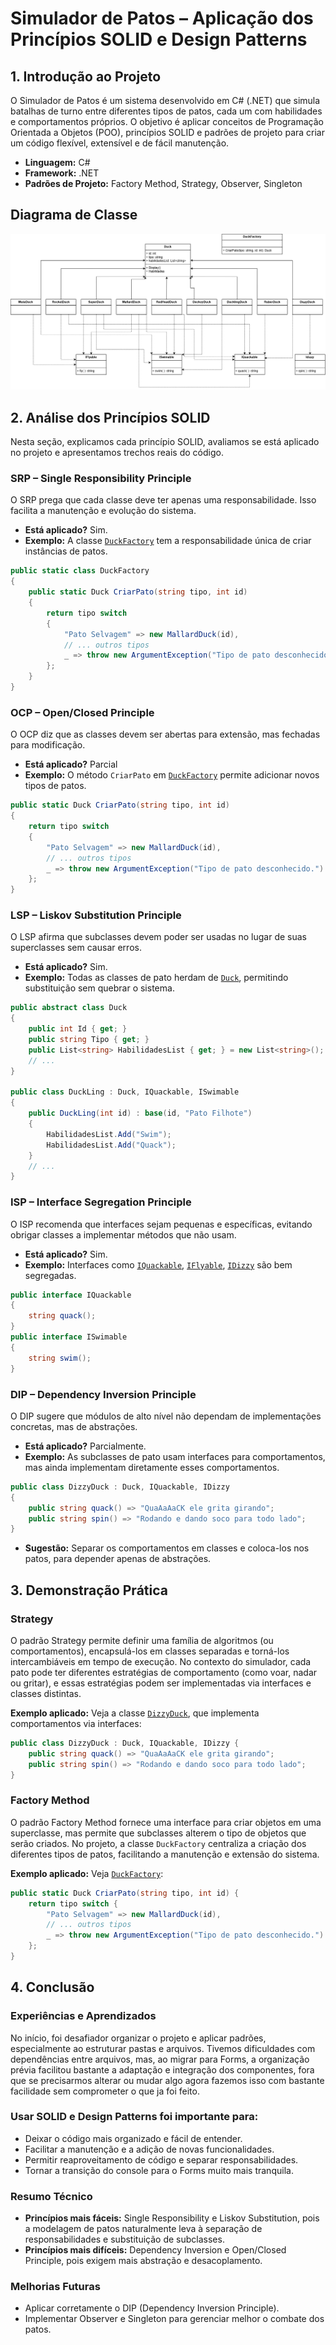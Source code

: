 # Simulador de Patos – Aplicação dos Princípios SOLID e Design Patterns

## 1. Introdução ao Projeto

O Simulador de Patos é um sistema desenvolvido em C# (.NET) que simula batalhas de turno entre diferentes tipos de patos, cada um com habilidades e comportamentos próprios. O objetivo é aplicar conceitos de Programação Orientada a Objetos (POO), princípios SOLID e padrões de projeto para criar um código flexível, extensível e de fácil manutenção.

- **Linguagem:** C#
- **Framework:** .NET
- **Padrões de Projeto:** Factory Method, Strategy, Observer, Singleton

## Diagrama de Classe

![Diagrama de Classe](DiagramaUML.png)

## 2. Análise dos Princípios SOLID

Nesta seção, explicamos cada princípio SOLID, avaliamos se está aplicado no projeto e apresentamos trechos reais do código.

### SRP – Single Responsibility Principle

O SRP prega que cada classe deve ter apenas uma responsabilidade. Isso facilita a manutenção e evolução do sistema.

- **Está aplicado?** Sim.
- **Exemplo:** A classe [`DuckFactory`](Simulador-de-Patos-Forms/Simulador-de-Patos/Services/DuckFactory.cs) tem a responsabilidade única de criar instâncias de patos.

```csharp
public static class DuckFactory
{
    public static Duck CriarPato(string tipo, int id)
    {
        return tipo switch
        {
            "Pato Selvagem" => new MallardDuck(id),
            // ... outros tipos
            _ => throw new ArgumentException("Tipo de pato desconhecido.")
        };
    }
}
```

### OCP – Open/Closed Principle

O OCP diz que as classes devem ser abertas para extensão, mas fechadas para modificação.

- **Está aplicado?** Parcial
- **Exemplo:** O método `CriarPato` em [`DuckFactory`](Simulador-de-Patos-Forms/Simulador-de-Patos/Services/DuckFactory.cs) permite adicionar novos tipos de patos.

```csharp
public static Duck CriarPato(string tipo, int id)
{
    return tipo switch
    {
        "Pato Selvagem" => new MallardDuck(id),
        // ... outros tipos
        _ => throw new ArgumentException("Tipo de pato desconhecido.")
    };
}
```

### LSP – Liskov Substitution Principle

O LSP afirma que subclasses devem poder ser usadas no lugar de suas superclasses sem causar erros.

- **Está aplicado?** Sim.
- **Exemplo:** Todas as classes de pato herdam de [`Duck`](Simulador-de-Patos-Forms/Simulador-de-Patos/Models/Duck.cs), permitindo substituição sem quebrar o sistema.

```csharp
public abstract class Duck
{
    public int Id { get; }
    public string Tipo { get; }
    public List<string> HabilidadesList { get; } = new List<string>();
    // ...
}

public class DuckLing : Duck, IQuackable, ISwimable
{
    public DuckLing(int id) : base(id, "Pato Filhote")
    {
        HabilidadesList.Add("Swim");
        HabilidadesList.Add("Quack");
    }
    // ...
}
```

### ISP – Interface Segregation Principle

O ISP recomenda que interfaces sejam pequenas e específicas, evitando obrigar classes a implementar métodos que não usam.

- **Está aplicado?** Sim.
- **Exemplo:** Interfaces como [`IQuackable`](Simulador-de-Patos-Forms/Simulador-de-Patos/Interfaces/IQuackable.cs), [`IFlyable`](Simulador-de-Patos-Forms/Simulador-de-Patos/Interfaces/IFlyable.cs), [`IDizzy`](Simulador-de-Patos-Forms/Simulador-de-Patos/Interfaces/IDizzy.cs) são bem segregadas.

```csharp
public interface IQuackable
{
    string quack();
}
public interface ISwimable
{
    string swim();
}
```

### DIP – Dependency Inversion Principle

O DIP sugere que módulos de alto nível não dependam de implementações concretas, mas de abstrações.

- **Está aplicado?** Parcialmente.
- **Exemplo:** As subclasses de pato usam interfaces para comportamentos, mas ainda implementam diretamente esses comportamentos.

```csharp
public class DizzyDuck : Duck, IQuackable, IDizzy
{
    public string quack() => "QuaAaAaCK ele grita girando";
    public string spin() => "Rodando e dando soco para todo lado";
}
```

- **Sugestão:** Separar os comportamentos em classes e coloca-los nos patos, para depender apenas de abstrações.

## 3. Demonstração Prática

### Strategy

O padrão Strategy permite definir uma família de algoritmos (ou comportamentos), encapsulá-los em classes separadas e torná-los intercambiáveis em tempo de execução. No contexto do simulador, cada pato pode ter diferentes estratégias de comportamento (como voar, nadar ou gritar), e essas estratégias podem ser implementadas via interfaces e classes distintas.

**Exemplo aplicado:**
Veja a classe [`DizzyDuck`](Simulador-de-Patos-Forms/Simulador-de-Patos/Models/DizzyDuck.cs), que implementa comportamentos via interfaces:

```csharp
public class DizzyDuck : Duck, IQuackable, IDizzy {
    public string quack() => "QuaAaAaCK ele grita girando";
    public string spin() => "Rodando e dando soco para todo lado";
}
```

### Factory Method

O padrão Factory Method fornece uma interface para criar objetos em uma superclasse, mas permite que subclasses alterem o tipo de objetos que serão criados. No projeto, a classe `DuckFactory` centraliza a criação dos diferentes tipos de patos, facilitando a manutenção e extensão do sistema.

**Exemplo aplicado:**
Veja [`DuckFactory`](Simulador-de-Patos-Forms/Simulador-de-Patos/Services/DuckFactory.cs):

```csharp
public static Duck CriarPato(string tipo, int id) {
    return tipo switch {
        "Pato Selvagem" => new MallardDuck(id),
        // ... outros tipos
        _ => throw new ArgumentException("Tipo de pato desconhecido.")
    };
}
```

## 4. Conclusão

### Experiências e Aprendizados

No início, foi desafiador organizar o projeto e aplicar padrões, especialmente ao estruturar pastas e arquivos. Tivemos dificuldades com dependências entre arquivos, mas, ao migrar para Forms, a organização prévia facilitou bastante a adaptação e integração dos componentes, fora que se precisarmos alterar ou mudar algo agora fazemos isso com bastante facilidade sem comprometer o que ja foi feito.

### Usar SOLID e Design Patterns foi importante para:

- Deixar o código mais organizado e fácil de entender.
- Facilitar a manutenção e a adição de novas funcionalidades.
- Permitir reaproveitamento de código e separar responsabilidades.
- Tornar a transição do console para o Forms muito mais tranquila.

### Resumo Técnico

- **Princípios mais fáceis:** Single Responsibility e Liskov Substitution, pois a modelagem de patos naturalmente leva à separação de responsabilidades e substituição de subclasses.
- **Princípios mais difíceis:** Dependency Inversion e Open/Closed Principle, pois exigem mais abstração e desacoplamento.

### Melhorias Futuras

- Aplicar corretamente o DIP (Dependency Inversion Principle).
- Implementar Observer e Singleton para gerenciar melhor o combate dos patos.
